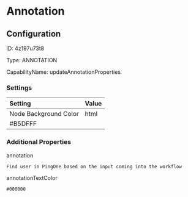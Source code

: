# Annotation
## Configuration
ID:  4z197u73t8

Type: ANNOTATION 

CapabilityName: updateAnnotationProperties

### Settings
| Setting | Value  |
| :------------------------ | ---------------------------------------- |
| Node Background Color | html 
#B5DFFF | 






### Additional Properties
annotation
```string 
Find user in PingOne based on the input coming into the workflow
```


annotationTextColor
```html 
#000000
```




